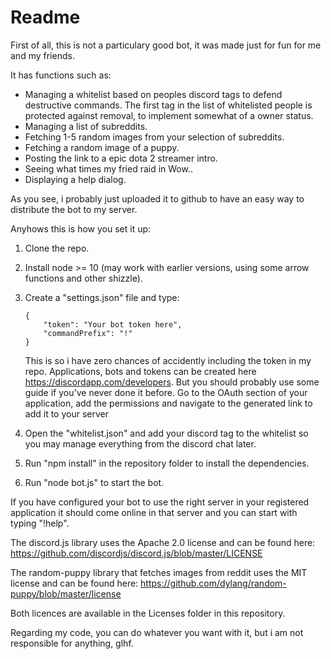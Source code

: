 #   Readme

First of all, this is not a particulary good bot, it was made just for fun for me and my friends.

It has functions such as:
    
*   Managing a whitelist based on peoples discord tags to defend destructive commands. The first tag in the list of whitelisted people is protected against removal, to implement somewhat of a owner status.
*   Managing a list of subreddits.
*   Fetching 1-5 random images from your selection of subreddits.
*   Fetching a random image of a puppy.
*   Posting the link to a epic dota 2 streamer intro.
*   Seeing what times my fried raid in Wow..
*   Displaying a help dialog.

As you see, i probably just uploaded it to github to have an easy way to distribute the bot to my server.

Anyhows this is how you set it up:

1.  Clone the repo.
2.  Install node >= 10 (may work with earlier versions, using some arrow functions and other shizzle).
3.  Create a "settings.json" file and type:
    
        {
            "token": "Your bot token here",
            "commandPrefix": "!"
        }
    This is so i have zero chances of accidently including the token in my repo. Applications, bots and tokens can be created here https://discordapp.com/developers. But you should probably use some guide if you've never done it before.
    Go to the OAuth section of your application, add the permissions and navigate to the generated link to add it to your server
4.  Open the "whitelist.json" and add your discord tag to the whitelist so you may manage everything from the discord chat later.
5.  Run "npm install" in the repository folder to install the dependencies.
6.  Run "node bot.js" to start the bot.

If you have configured your bot to use the right server in your registered application it should come online in that server and you can start with typing "!help".

The discord.js library uses the Apache 2.0 license and can be found here: https://github.com/discordjs/discord.js/blob/master/LICENSE

The random-puppy library that fetches images from reddit uses the MIT license and can be found here:
https://github.com/dylang/random-puppy/blob/master/license

Both licences are available in the Licenses folder in this repository.

Regarding my code, you can do whatever you want with it, but i am not responsible for anything, glhf.

